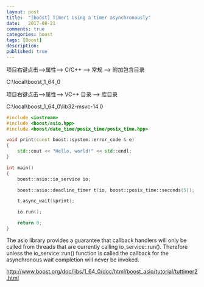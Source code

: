 ```yaml
---
layout: post
title:  "[boost] Timer1 Using a timer asynchronously"
date:   2017-08-21
comments: true
categories: boost
tags: [Boost]
description:
published: true
---
```



项目右键点击-->属性--> C/C++ --> 常规 --> 附加包含目录

C:\local\boost_1_64_0


项目右键点击-->属性--> VC++ 目录 --> 库目录

C:\local\boost_1_64_0\lib32-msvc-14.0


```c++
#include <iostream>
#include <boost/asio.hpp>
#include <boost/date_time/posix_time/posix_time.hpp>

void print(const boost::system::error_code & e)
{
	std::cout << "Hello, world!" << std::endl;
}

int main()
{
	boost::asio::io_service io;

	boost::asio::deadline_timer t(io, boost::posix_time::seconds(5));

	t.async_wait(&print);

	io.run();

	return 0;
}
```

The asio library provides a guarantee that callback handlers will only be called from threads that are currently calling io_service::run(). Therefore unless the io_service::run() function is called the callback for the asynchronous wait completion will never be invoked. 


<a href="http://www.boost.org/doc/libs/1_64_0/doc/html/boost_asio/tutorial/tuttimer2.html" target="_blank">http://www.boost.org/doc/libs/1_64_0/doc/html/boost_asio/tutorial/tuttimer2.html</a>


